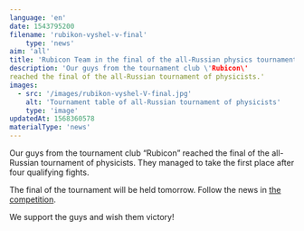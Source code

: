 ```yaml
---
language: 'en'
date: 1543795200
filename: 'rubikon-vyshel-v-final'
    type: 'news'
aim: 'all'
title: 'Rubicon Team in the final of the all-Russian physics tournament!'
description: 'Our guys from the tournament club \'Rubicon\'
reached the final of the all-Russian tournament of physicists.'
images:
  - src: '/images/rubikon-vyshel-V-final.jpg'
    alt: 'Tournament table of all-Russian tournament of physicists'
    type: 'image'
updatedAt: 1568360578
materialType: 'news'
---
```

Our guys from the tournament club “Rubicon” reached the final of the all-Russian tournament of physicists. They managed to take the first place after four qualifying fights.

The final of the tournament will be held tomorrow. Follow the news in [the competition](https://vk.com/vstf2018).

We support the guys and wish them victory!
